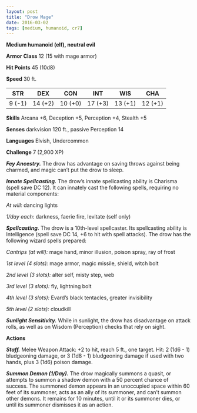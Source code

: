 ```yaml
---
layout: post
title: "Drow Mage"
date: 2016-03-02
tags: [medium, humanoid, cr7]
---
```


**Medium humanoid (elf), neutral evil**

**Armor Class** 12 (15 with mage armor)

**Hit Points** 45 (10d8)

**Speed** 30 ft.

|   STR   |   DEX   |   CON   |   INT   |   WIS   |   CHA   |
|:-----:|:-----:|:-----:|:-----:|:-----:|:-----:|
| 9 (-1) | 14 (+2) | 10 (+0) | 17 (+3) | 13 (+1) | 12 (+1) |

**Skills** Arcana +6, Deception +5, Perception +4, Stealth +5

**Senses** darkvision 120 ft., passive Perception 14

**Languages** Elvish, Undercommon

**Challenge** 7 (2,900 XP)

***Fey Ancestry.*** The drow has advantage on saving throws against being charmed, and magic can’t put the drow to sleep.

***Innate Spellcasting.*** The drow’s innate spellcasting ability is Charisma (spell save DC 12). It can innately cast the following spells, requiring no material components:

*At will:* dancing lights

*1/day each:* darkness, faerie fire, levitate (self only)

***Spellcasting.*** The drow is a 10th-level spellcaster. Its spellcasting ability is Intelligence (spell save DC 14, +6 to hit with spell attacks). The drow has the following wizard spells prepared:

*Cantrips (at will):* mage hand, minor illusion, poison spray, ray of frost

*1st level (4 slots):* mage armor, magic missile, shield, witch bolt

*2nd level (3 slots):* alter self, misty step, web

*3rd level (3 slots):* fly, lightning bolt

*4th level (3 slots):* Evard’s black tentacles, greater invisibility

*5th level (2 slots):* cloudkill

***Sunlight Sensitivity.*** While in sunlight, the drow has disadvantage on attack rolls, as well as on Wisdom (Perception) checks that rely on sight.

**Actions**

***Staff.*** Melee Weapon Attack: +2 to hit, reach 5 ft., one target. Hit: 2 (1d6 - 1) bludgeoning damage, or 3 (1d8 - 1) bludgeoning damage if used with two hands, plus 3 (1d6) poison damage.

***Summon Demon (1/Day).*** The drow magically summons a quasit, or attempts to summon a shadow demon with a 50 percent chance of success. The summoned demon appears in an unoccupied space within 60 feet of its summoner, acts as an ally of its summoner, and can’t summon other demons. It remains for 10 minutes, until it or its summoner dies, or until its summoner dismisses it as an action.
